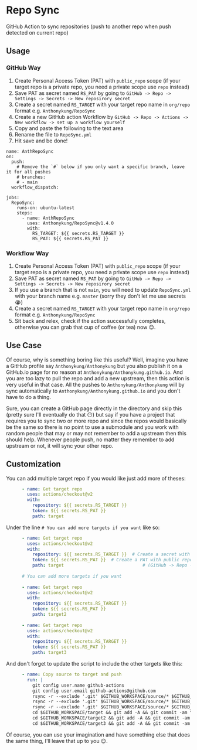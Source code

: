 # Repo Sync

GitHub Action to sync repositories (push to another repo when push detected on current repo)

## Usage

### GitHub Way

1. Create Personal Access Token (PAT) with `public_repo` scope (if your target repo is a private repo, you need a private scope use `repo` instead)
2. Save PAT as secret named `RS_PAT` by going to `GitHub -> Repo -> Settings -> Secrets -> New reposirory secret`
3. Create a secret named `RS_TARGET` with your target repo name in `org/repo` format e.g. `Anthonykung/RepoSync`
4. Create a new GitHub action Workflow by `GitHub -> Repo -> Actions -> New workflow -> set up a workflow yourself`
5. Copy and paste the following to the text area
6. Rename the file to `RepoSync.yml`
7. Hit save and be done!

```
name: AnthRepoSync
on: 
  push:
    # Remove the `#` below if you only want a specific branch, leave it for all pushes
    # branches:
    # - main
  workflow_dispatch:

jobs:
  RepoSync:
    runs-on: ubuntu-latest
    steps:
      - name: AnthRepoSync
        uses: Anthonykung/RepoSync@v1.4.0
        with:
          RS_TARGET: ${{ secrets.RS_TARGET }}
          RS_PAT: ${{ secrets.RS_PAT }}
```

### Workflow Way

1. Create Personal Access Token (PAT) with `public_repo` scope (if your target repo is a private repo, you need a private scope use `repo` instead)
2. Save PAT as secret named `RS_PAT` by going to `GitHub -> Repo -> Settings -> Secrets -> New reposirory secret`
3. If you use a branch that is not `main`, you will need to update `RepoSync.yml` with your branch name e.g. `master` (sorry they don't let me use secrets 😭)
4. Create a secret named `RS_TARGET` with your target repo name in `org/repo` format e.g. `Anthonykung/RepoSync`
5. Sit back and relex, check if the action successfully completes, otherwise you can grab that cup of coffee (or tea) now 😉.

## Use Case

Of course, why is something boring like this useful? Well, imagine you have a GitHub profile say `Anthonykung/Anthonykung` but you also publish it on a GitHub.io page for no reason at `Anthonykung/Anthonykung.github.io`. And you are too lazy to pull the repo and add a new upstream, then this action is very useful in that case. All the pushes to `Anthonykung/Anthonykung` will by sync automatically to `Anthonykung/Anthonykung.github.io` and you don't have to do a thing.

Sure, you can create a GitHub page directly in the directory and skip this (pretty sure I'll eventually do that 😶) but say if you have a project that requires you to sync two or more repo and since the repos would basically be the same so there is no point to use a submodule and you work with random people that may or may not remember to add a upstream then this should help. Whenever people push, no matter they remember to add upstream or not, it will sync your other repo.

## Customization

You can add multiple target repo if you would like just add more of theses:

```yml
      - name: Get target repo
        uses: actions/checkout@v2
        with:
          repository: ${{ secrets.RS_TARGET }}
          token: ${{ secrets.RS_PAT }}
          path: target
```

Under the line `# You can add more targets if you want` like so:

```yml
      - name: Get target repo
        uses: actions/checkout@v2
        with:
          repository: ${{ secrets.RS_TARGET }}  # Create a secret with your GitHub repo in org/repo format e.g. Anthonykung/RepoSync
          token: ${{ secrets.RS_PAT }}  # Create a PAT with public repo access and put it as a secret named PUBLIC_GITHUB_REPO
          path: target                              # (GitHub -> Repo -> Settings -> Secrets -> New repository secret)
          
      # You can add more targets if you want
      
      - name: Get target repo
        uses: actions/checkout@v2
        with:
          repository: ${{ secrets.RS_TARGET }}
          token: ${{ secrets.RS_PAT }}
          path: target2
          
      - name: Get target repo
        uses: actions/checkout@v2
        with:
          repository: ${{ secrets.RS_TARGET }}
          token: ${{ secrets.RS_PAT }}
          path: target3
```

And don't forget to update the script to include the other targets like this:

```yml
      - name: Copy source to target and push
        run: |
          git config user.name github-actions
          git config user.email github-actions@github.com
          rsync -r --exclude '.git' $GITHUB_WORKSPACE/source/* $GITHUB_WORKSPACE/target
          rsync -r --exclude '.git' $GITHUB_WORKSPACE/source/* $GITHUB_WORKSPACE/target2
          rsync -r --exclude '.git' $GITHUB_WORKSPACE/source/* $GITHUB_WORKSPACE/target3
          cd $GITHUB_WORKSPACE/target && git add -A && git commit -am "Generated update from RepoSync GitHub Action" && git push
          cd $GITHUB_WORKSPACE/target2 && git add -A && git commit -am "Generated update from RepoSync GitHub Action" && git push
          cd $GITHUB_WORKSPACE/target3 && git add -A && git commit -am "Generated update from RepoSync GitHub Action" && git push
```

Of course, you can use your imagination and have something else that does the same thing, I'll leave that up to you 😉.
